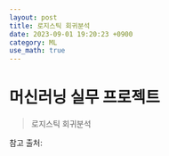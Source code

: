 ```yaml
---
layout: post
title: 로지스틱 회귀분석
date: 2023-09-01 19:20:23 +0900
category: ML 
use_math: true
---
```

# 머신러닝 실무 프로젝트
      
> 로지스틱 회귀분석


참고 출처:  
